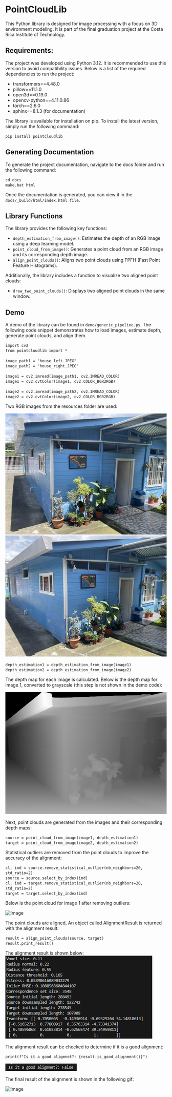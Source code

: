 # PointCloudLib

This Python library is designed for image processing with a focus on 3D environment modeling. It is part of the final graduation project at the Costa Rica Institute of Technology.

## Requirements:

The project was developed using Python 3.12. It is recommended to use this version to avoid compatibility issues. Below is a list of the required dependencies to run the project:

- transformers==4.48.0
- pillow==11.1.0
- open3d==0.19.0
- opencv-python==4.11.0.86
- torch==2.6.0
- sphinx==8.1.3 (for documentation)

The library is available for installation on pip. To install the latest version, simply run the following command:

```
pip install pointcloudlib
```
## Generating Documentation

To generate the project documentation, navigate to the docs folder and run the following command:

```
cd docs
make.bat html
```

Once the documentation is generated, you can view it in the `docs/_build/html/index.html file.`

## Library Functions

The library provides the following key functions:
- `depth_estimation_from_image()`: Estimates the depth of an RGB image using a deep learning model.
- `point_cloud_from_image()`:  Generates a point cloud from an RGB image and its corresponding depth image.
- `align_point_clouds()`: Aligns two point clouds using FPFH (Fast Point Feature Histograms).

Additionally, the library includes a function to visualize two aligned point clouds:
- `draw_two_point_clouds()`: Displays two aligned point clouds in the same window.


## Demo

A demo of the library can be found in `demo/generic_pipeline.py`. The following code snippet demonstrates how to load images, estimate depth, generate point clouds, and align them.


```
import cv2
from pointcloudlib import *

image_path1 = "house_left.JPEG"
image_path2 = "house_right.JPEG"

image1 = cv2.imread(image_path1, cv2.IMREAD_COLOR)
image1 = cv2.cvtColor(image1, cv2.COLOR_BGR2RGB)

image2 = cv2.imread(image_path2, cv2.IMREAD_COLOR)
image2 = cv2.cvtColor(image2, cv2.COLOR_BGR2RGB)
```

Two RGB images from the resources folder are used:

![Image](resources/house_right.JPEG)
![Image](resources/house_left.JPEG)

```
depth_estimation1 = depth_estimation_from_image(image1)
depth_estimation2 = depth_estimation_from_image(image2)
```

The depth map for each image is calculated. Below is the depth map for image 1, converted to grayscale (this step is not shown in the demo code):

![Image](resources/house_left_depth.png)


Next, point clouds are generated from the images and their corresponding depth maps:
```
source = point_cloud_from_image(image1, depth_estimation1)
target = point_cloud_from_image(image2, depth_estimation2)
```

Statistical outliers are removed from the point clouds to improve the accuracy of the alignment:

```
cl, ind = source.remove_statistical_outlier(nb_neighbors=20, std_ratio=2)
source = source.select_by_index(ind)
cl, ind = target.remove_statistical_outlier(nb_neighbors=20, std_ratio=2)
target = target.select_by_index(ind)
```
Below is the point cloud for image 1 after removing outliers:

![Image](resources/house_left_pcd.gif)

The point clouds are aligned, An object called AlignmentResult is returned with the alignment result:
```
result = align_point_clouds(source, target)
result.print_result()
```

The alignment result is shown below:
![Image](resources/alignment_result.png)

The alignment result can be checked to determine if it is a good alignment:

```
print(f"Is it a good aligmnet?: {result.is_good_alignment()}")
```
![Image](resources/is_good_alignment.png)



The final result of the alignment is shown in the following gif:

![Image](resources/house_alignment.gif)


